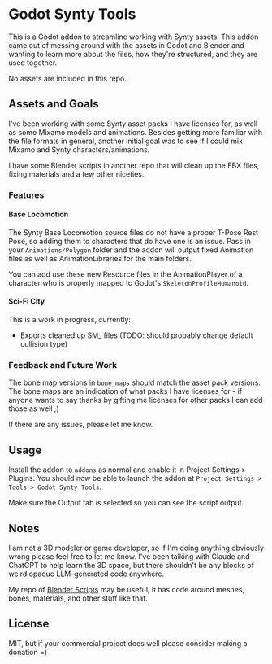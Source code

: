 # Godot Synty Tools

This is a Godot addon to streamline working with Synty assets. This addon came out of messing around with the assets in
Godot and Blender and wanting to learn more about the files, how they're structured, and they are used together.

No assets are included in this repo.

## Assets and Goals

I've been working with some Synty asset packs I have licenses for, as well as some Mixamo models and animations. Besides
getting more familiar with the file formats in general, another initial goal was to see if I could mix Mixamo and Synty
characters/animations.

I have some Blender scripts in another repo that will clean up the FBX files, fixing materials and a few other niceties.

### Features

#### Base Locomotion

The Synty Base Locomotion source files do not have a proper T-Pose Rest Pose, so adding them to characters that do have
one is an issue. Pass in your `Animations/Polygon` folder and the addon will output fixed Animation files as well as
AnimationLibraries for the main folders.

You can add use these new Resource files in the AnimationPlayer of a character who is properly mapped to Godot's
`SkeletonProfileHumanoid`.

#### Sci-Fi City

This is a work in progress, currently:

- Exports cleaned up SM_ files (TODO: should probably change default collision type)

### Feedback and Future Work

The bone map versions in `bone_maps` should match the asset pack versions. The bone maps are an indication of what
packs I have licenses for - if anyone wants to say thanks by gifting me licenses for other packs I can add those as
well ;)

If there are any issues, please let me know.

## Usage

Install the addon to `addons` as normal and enable it in Project Settings > Plugins. You should now be able to launch
the addon at `Project Settings > Tools > Godot Synty Tools`.

Make sure the Output tab is selected so you can see the script output.

## Notes

I am not a 3D modeler or game developer, so if I'm doing anything obviously wrong please feel free to let me know. I've
been talking with Claude and ChatGPT to help learn the 3D space, but there shouldn't be any blocks of weird opaque
LLM-generated code anywhere.

My repo of [Blender Scripts](https://github.com/hlarsen/game-asset-blender-scripts) may be useful, it has code around
meshes, bones, materials, and other stuff like that.

## License

MIT, but if your commercial project does well please consider making a donation =)
